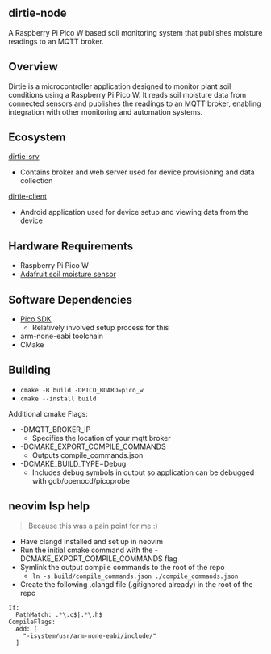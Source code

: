 dirtie-node
---

A Raspberry Pi Pico W based soil monitoring system that publishes moisture readings to an MQTT broker.

## Overview

Dirtie is a microcontroller application designed to monitor plant soil conditions using a Raspberry Pi Pico W. It reads soil moisture data from connected sensors and publishes the readings to an MQTT broker, enabling integration with other monitoring and automation systems.

## Ecosystem

[dirtie-srv](https://github.com/frozenkro/dirtie-srv)
- Contains broker and web server used for device provisioning and data collection

[dirtie-client](https://github.com/frozenkro/dirtie-client)
- Android application used for device setup and viewing data from the device

## Hardware Requirements

- Raspberry Pi Pico W
- [Adafruit soil moisture sensor](https://www.adafruit.com/product/4026)

## Software Dependencies

- [Pico SDK](https://github.com/raspberrypi/pico-sdk) 
  - Relatively involved setup process for this
- arm-none-eabi toolchain
- CMake

## Building

- `cmake -B build -DPICO_BOARD=pico_w`
- `cmake --install build`

Additional cmake Flags:
- -DMQTT_BROKER_IP 
  - Specifies the location of your mqtt broker
- -DCMAKE_EXPORT_COMPILE_COMMANDS 
  - Outputs compile_commands.json
- -DCMAKE_BUILD_TYPE=Debug
  - Includes debug symbols in output so application can be debugged with gdb/openocd/picoprobe

## neovim lsp help

> Because this was a pain point for me :)

- Have clangd installed and set up in neovim
- Run the initial cmake command with the -DCMAKE_EXPORT_COMPILE_COMMANDS flag
- Symlink the output compile commands to the root of the repo 
  - `ln -s build/compile_commands.json ./compile_commands.json`
- Create the following .clangd file (.gitignored already) in the root of the repo

```
If:
  PathMatch: .*\.c$|.*\.h$
CompileFlags:
  Add: [
    "-isystem/usr/arm-none-eabi/include/"
  ]
```
